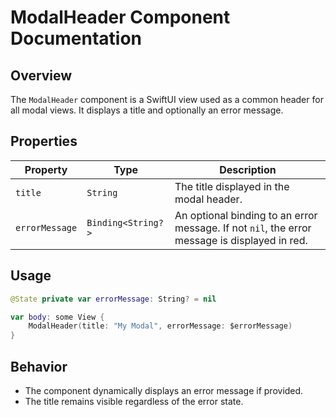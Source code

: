# ModalHeader Component Documentation

## Overview
The `ModalHeader` component is a SwiftUI view used as a common header for all modal views. It displays a title and optionally an error message.

## Properties

| Property      | Type                | Description |
|--------------|--------------------|-------------|
| `title`      | `String`            | The title displayed in the modal header. |
| `errorMessage` | `Binding<String?>` | An optional binding to an error message. If not `nil`, the error message is displayed in red. |

## Usage

```swift
@State private var errorMessage: String? = nil

var body: some View {
    ModalHeader(title: "My Modal", errorMessage: $errorMessage)
}
```

## Behavior
- The component dynamically displays an error message if provided.
- The title remains visible regardless of the error state.

